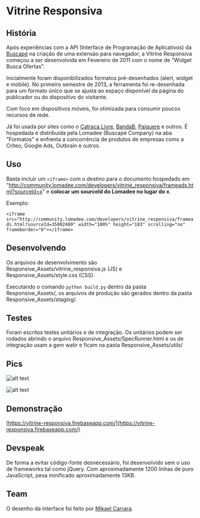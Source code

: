 # Vitrine Responsiva

## História
Após experiências com a API (Interface de Programação de Aplicativos) da [Buscapé](https://buscape.com.br) na criação de uma extensão para navegador, a Vitrine Responsiva começou a ser desenvolvida em Fevereiro de 2011 com o nome de "Widget Busca Ofertas".

Inicialmente foram disponibilizados formatos pré-desenhados (alert, widget e mobile). No primeiro semestre de 2013, a ferramenta foi re-desenhada para um formato único que se ajusta ao espaço disponível da página do publicador ou do dispositivo do visitante. 

Com foco em dispositivos móveis, foi otimizada para consumir poucos recursos de rede.

Já foi usada por sites como o [Catraca Livre](http://catracalivre.com.br), [BandaB](https://bandab.com.br), [Paiquere](https://www.paiquere.com.br/) e outros. É hospedada e distribuida pela Lomadee (Buscapé Company) na aba "Formatos" e enfrenta a concorrência de produtos de empresas como a Criteo, Google Ads, Outbrain e outros.

## Uso
Basta incluir um `<iframe>` com o destino para o documento hospedado em "http://community.lomadee.com/developers/vitrine_responsiva/frameads.html?sourceId=x" e **colocar um sourceId do Lomadee no lugar do x**.

Exemplo:

`<iframe src="http://community.lomadee.com/developers/vitrine_responsiva/frameads.html?sourceId=35802480" width="100%" height="183" scrolling="no" frameborder="0"></iframe>`

## Desenvolvendo
Os arquivos de desenvolvimento são Responsive_Assets/vitrine_responsiva.js (JS) e Responsive_Assets/style.css (CSS).

Executando o comando `python build.py` dentro da pasta Responsive_Assets/, os arquivos de produção são gerados dentro da pasta Responsive_Assets/staging/.

## Testes
Foram escritos testes unitários e de integração.
Os unitários podem ser rodados abrindo o arquivo Responsive_Assets/SpecRunner.html e os de integração usam a gem watir e ficam na pasta Responsive_Assets/utils/

## Pics
![alt text](https://raw.githubusercontent.com/dirceup/vitrine-responsiva/master/formatos.png)

![alt text](https://raw.githubusercontent.com/dirceup/vitrine-responsiva/master/pics.png)

## Demonstração
[https://vitrine-responsiva.firebaseapp.com/](https://vitrine-responsiva.firebaseapp.com/)

## Devspeak
De forma a evitar código-fonte desnecessário, foi desenvolvido sem o uso de frameworks tal como jQuery. Com aproximadamente 1200 linhas de puro JavaScript, pesa minificado aproximadamente 13KB.

## Team
O desenho da interface foi feito por [Mikael Carrara](https://github.com/mikaelcarrara).